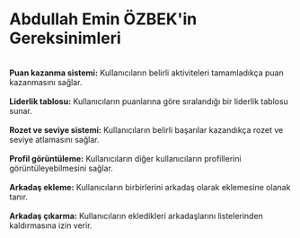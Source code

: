 <h1>Abdullah Emin ÖZBEK'in Gereksinimleri</h1>

<br>
<b>Puan kazanma sistemi:</b> Kullanıcıların belirli aktiviteleri tamamladıkça puan kazanmasını sağlar.
<br>
<br>
<b>Liderlik tablosu:</b> Kullanıcıların puanlarına göre sıralandığı bir liderlik tablosu sunar.
<br>
<br>
<b>Rozet ve seviye sistemi:</b> Kullanıcıların belirli başarılar kazandıkça rozet ve seviye atlamasını sağlar.
<br>
<br>
<b>Profil görüntüleme:</b> Kullanıcıların diğer kullanıcıların profillerini görüntüleyebilmesini sağlar.
<br>
<br>
<b>Arkadaş ekleme:</b> Kullanıcıların birbirlerini arkadaş olarak eklemesine olanak tanır.
<br>
<br>
<b>Arkadaş çıkarma:</b> Kullanıcıların ekledikleri arkadaşlarını listelerinden kaldırmasına izin verir.
